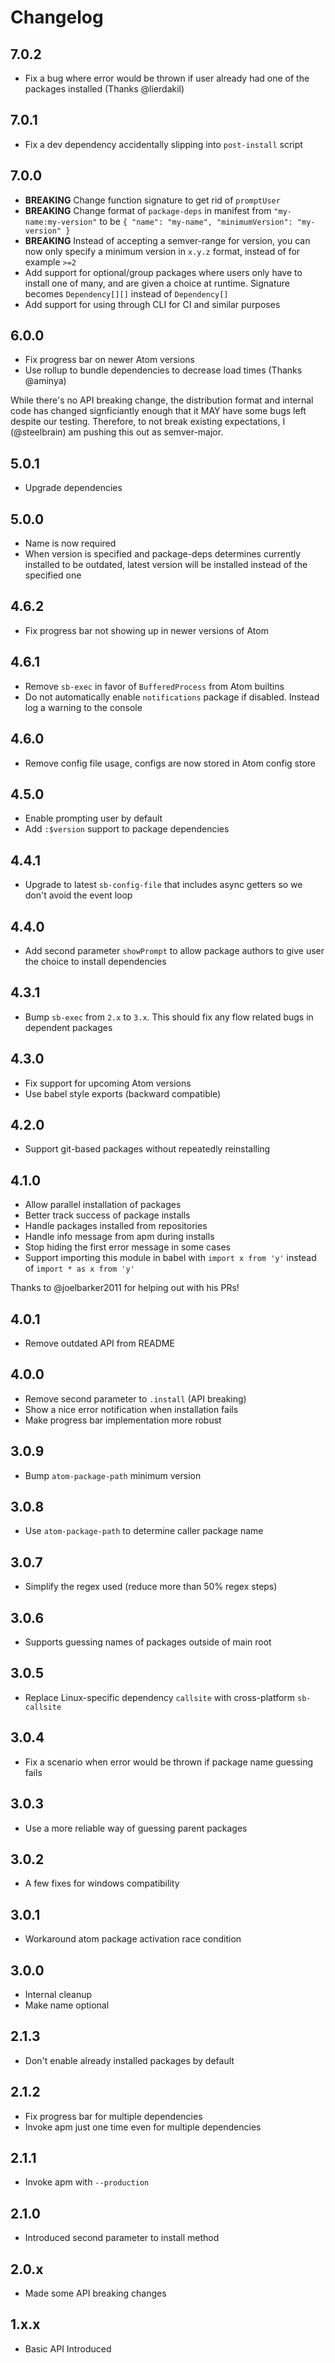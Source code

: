 # Changelog

## 7.0.2

- Fix a bug where error would be thrown if user already had one of the packages installed (Thanks @lierdakil)

## 7.0.1

- Fix a dev dependency accidentally slipping into `post-install` script

## 7.0.0

- **BREAKING** Change function signature to get rid of `promptUser`
- **BREAKING** Change format of `package-deps` in manifest from `"my-name:my-version"` to be `{ "name": "my-name", "minimumVersion": "my-version" }`
- **BREAKING** Instead of accepting a semver-range for version, you can now only specify a minimum version in `x.y.z` format, instead of for example `>=2`
- Add support for optional/group packages where users only have to install one of many, and are given a choice at runtime. Signature becomes `Dependency[][]` instead of `Dependency[]`
- Add support for using through CLI for CI and similar purposes

## 6.0.0

- Fix progress bar on newer Atom versions
- Use rollup to bundle dependencies to decrease load times (Thanks @aminya)

While there's no API breaking change, the distribution format and internal code has changed signficiantly enough that it
MAY have some bugs left despite our testing. Therefore, to not break existing expectations, I (@steelbrain) am pushing this
out as semver-major.

## 5.0.1

- Upgrade dependencies

## 5.0.0

- Name is now required
- When version is specified and package-deps determines currently installed to be outdated, latest version will be installed instead of the specified one

## 4.6.2

- Fix progress bar not showing up in newer versions of Atom

## 4.6.1

- Remove `sb-exec` in favor of `BufferedProcess` from Atom builtins
- Do not automatically enable `notifications` package if disabled. Instead log a warning to the console

## 4.6.0

- Remove config file usage, configs are now stored in Atom config store

## 4.5.0

- Enable prompting user by default
- Add `:$version` support to package dependencies

## 4.4.1

- Upgrade to latest `sb-config-file` that includes async getters so we don't avoid the event loop

## 4.4.0

- Add second parameter `showPrompt` to allow package authors to give user the choice to install dependencies

## 4.3.1

- Bump `sb-exec` from `2.x` to `3.x`. This should fix any flow related bugs in dependent packages

## 4.3.0

- Fix support for upcoming Atom versions
- Use babel style exports (backward compatible)

## 4.2.0

- Support git-based packages without repeatedly reinstalling

## 4.1.0

- Allow parallel installation of packages
- Better track success of package installs
- Handle packages installed from repositories
- Handle info message from apm during installs
- Stop hiding the first error message in some cases
- Support importing this module in babel with `import x from 'y'` instead of `import * as x from 'y'`

Thanks to @joelbarker2011 for helping out with his PRs!

## 4.0.1

- Remove outdated API from README

## 4.0.0

- Remove second parameter to `.install` (API breaking)
- Show a nice error notification when installation fails
- Make progress bar implementation more robust

## 3.0.9

- Bump `atom-package-path` minimum version

## 3.0.8

- Use `atom-package-path` to determine caller package name

## 3.0.7

- Simplify the regex used (reduce more than 50% regex steps)

## 3.0.6

- Supports guessing names of packages outside of main root

## 3.0.5

- Replace Linux-specific dependency `callsite` with cross-platform
  `sb-callsite`

## 3.0.4

- Fix a scenario when error would be thrown if package name guessing fails

## 3.0.3

- Use a more reliable way of guessing parent packages

## 3.0.2

- A few fixes for windows compatibility

## 3.0.1

- Workaround atom package activation race condition

## 3.0.0

- Internal cleanup
- Make name optional

## 2.1.3

- Don't enable already installed packages by default

## 2.1.2

- Fix progress bar for multiple dependencies
- Invoke apm just one time even for multiple dependencies

## 2.1.1

- Invoke apm with `--production`

## 2.1.0

- Introduced second parameter to install method

## 2.0.x

- Made some API breaking changes

## 1.x.x

- Basic API Introduced

